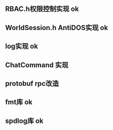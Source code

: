 ## RBAC.h权限控制实现   ok
## WorldSession.h AntiDOS实现 ok
## log实现   ok
## ChatCommand 实现
## protobuf rpc改造

## fmt库 ok
## spdlog库 ok

